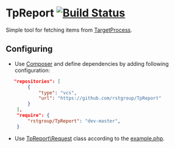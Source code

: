 TpReport [![Build Status](https://travis-ci.org/rstgroup/TpReport.png?branch=master)](https://travis-ci.org/rstgroup/TpReport)
========

Simple tool for fetching items from [TargetProcess](http://dev.targetprocess.com/rest/getting_started).

Configuring
-----------
* Use [Composer](https://getcomposer.org) and define dependencies by adding following configuration:
```json
   "repositories": [
        {
            "type": "vcs",
            "url": "https://github.com/rstgroup/TpReport"
        }
    ],
    "require": {
        "rstgroup/TpReport": "dev-master",
    }
```
* Use [TpReport\Request](src/Request.php) class according to the [example.php](example.php).

